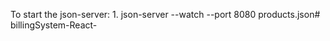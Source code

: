 To start the json-server:
    1. json-server --watch --port 8080 products.json#   b i l l i n g S y s t e m - R e a c t -  
 